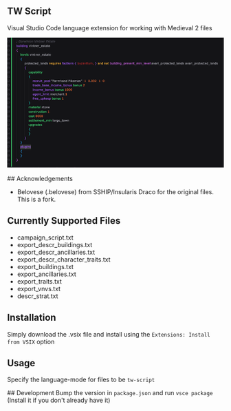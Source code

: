## TW Script
Visual Studio Code language extension for working with Medieval 2 files

![alt text](./images/image.png)

## Acknowledgements
- Belovese (.belovese) from SSHIP/Insularis Draco for the original files. This is a fork.

## Currently Supported Files
- campaign_script.txt
- export_descr_buildings.txt
- export_descr_ancillaries.txt
- export_descr_character_traits.txt
- export_buildings.txt
- export_ancillaries.txt
- export_traits.txt
- export_vnvs.txt
- descr_strat.txt

## Installation
Simply download the .vsix file and install using the `Extensions: Install from VSIX` option

## Usage
Specify the language-mode for files to be `tw-script`

## Development
Bump the version in `package.json` and run `vsce package` (Install it if you don't already have it)